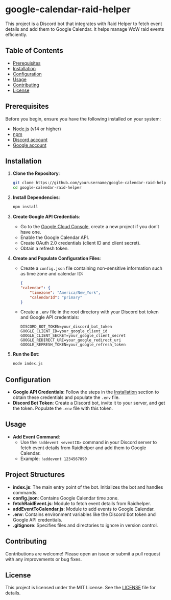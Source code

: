 # google-calendar-raid-helper

This project is a Discord bot that integrates with Raid Helper to fetch event details and add them to Google Calendar. It helps manage WoW raid events efficiently.

## Table of Contents

- [Prerequisites](#prerequisites)
- [Installation](#installation)
- [Configuration](#configuration)
- [Usage](#usage)
- [Contributing](#contributing)
- [License](#license)

## Prerequisites

Before you begin, ensure you have the following installed on your system:

- [Node.js](https://nodejs.org/) (v14 or higher)
- [npm](https://www.npmjs.com/)
- [Discord account](https://discord.com/)
- [Google account](https://accounts.google.com/)

## Installation

1. **Clone the Repository**:

    ```bash
    git clone https://github.com/yourusername/google-calendar-raid-helper.git
    cd google-calendar-raid-helper
    ```

2. **Install Dependencies**:

    ```bash
    npm install
    ```

3. **Create Google API Credentials**:
    - Go to the [Google Cloud Console](https://console.cloud.google.com/), create a new project if you don’t have one.
    - Enable the Google Calendar API.
    - Create OAuth 2.0 credentials (client ID and client secret).
    - Obtain a refresh token.

4. **Create and Populate Configuration Files**:
    - Create a `config.json` file containing non-sensitive information such as time zone and calendar ID:

        ```json
        {
        "calendar": {
            "timezone": "America/New_York",
            "calendarId": "primary"
        }
        ```

    - Create a `.env` file in the root directory with your Discord bot token and Google API credentials:

        ```plaintext
        DISCORD_BOT_TOKEN=your_discord_bot_token
        GOOGLE_CLIENT_ID=your_google_client_id
        GOOGLE_CLIENT_SECRET=your_google_client_secret
        GOOGLE_REDIRECT_URI=your_google_redirect_uri
        GOOGLE_REFRESH_TOKEN=your_google_refresh_token
        ```

5. **Run the Bot**:

    ```bash
    node index.js
    ```

## Configuration

- **Google API Credentials**: Follow the steps in the [Installation](#installation) section to obtain these credentials and populate the `.env` file.
- **Discord Bot Token**: Create a Discord bot, invite it to your server, and get the token. Populate the `.env` file with this token.

## Usage

- **Add Event Command**:
  - Use the `!addevent <eventID>` command in your Discord server to fetch event details from Raidhelper and add them to Google Calendar.
  - Example:
        `!addevent 1234567890`

## Project Structures

- **index.js**: The main entry point of the bot. Initializes the bot and handles commands.
- **config.json**: Contains Google Calendar time zone.
- **fetchRaidEvent.js**: Module to fetch event details from Raidhelper.
- **addEventToCalendar.js**: Module to add events to Google Calendar.
- **.env**: Contains environment variables like the Discord bot token and Google API credentials.
- **.gitignore**: Specifies files and directories to ignore in version control.

## Contributing

Contributions are welcome! Please open an issue or submit a pull request with any improvements or bug fixes.

## License

This project is licensed under the MIT License. See the [LICENSE](LICENSE) file for details.
